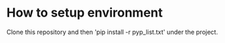 # How to setup environment

Clone this repository and then 'pip install -r pyp_list.txt' under the project.

